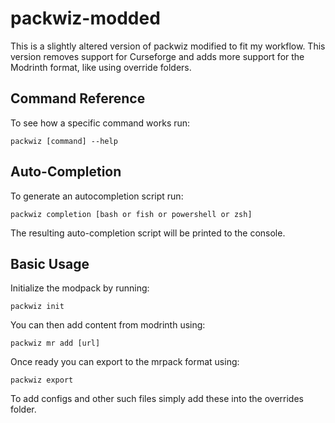 # packwiz-modded
This is a slightly altered version of packwiz modified to fit my workflow. This version removes support for Curseforge and adds more support for the Modrinth format, like using override folders.

## Command Reference
To see how a specific command works run: 
```
packwiz [command] --help
```

## Auto-Completion
To generate an autocompletion script run:
```
packwiz completion [bash or fish or powershell or zsh]
```
The resulting auto-completion script will be printed to the console.

## Basic Usage
Initialize the modpack by running:
```
packwiz init
```

You can then add content from modrinth using:
```
packwiz mr add [url]
```

Once ready you can export to the mrpack format using:
```
packwiz export
```

To add configs and other such files simply add these into the overrides folder.